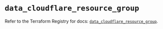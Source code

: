 # `data_cloudflare_resource_group`

Refer to the Terraform Registry for docs: [`data_cloudflare_resource_group`](https://registry.terraform.io/providers/cloudflare/cloudflare/5.7.0/docs/data-sources/resource_group).
